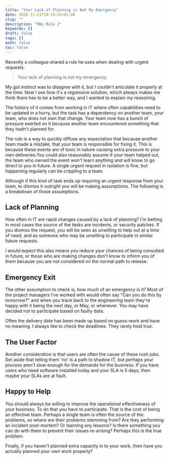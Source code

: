 ```yaml
---
title: "Your Lack of Planning is Not My Emergency"
date: 2020-11-21T18:10:32+01:00
slug: ""
description: "RWs Rule 2"
keywords: []
draft: false
tags: []
math: false
toc: false
---
```


<!--alex ignore he-she-->
Recently a colleague shared a rule he uses when dealing with urgent requests:

> Your lack of planning is not my emergency

My gut instinct was to disagree with it, but I couldn't articulate it properly at the time. Now I see how it's a regressive solution, which always makes me think there has to be a better way, and I wanted to explain my reasoning.

The history of it comes from working in IT where often capabilities need to be updated in a hurry, but the task has a dependency on another team, your team, who does not own that change. Your team now has a bunch of pressure exerted on it because another team encountered something that they hadn't planned for.

The rule is a way to quickly diffuse any expectation that because another team made a mistake, that your team is responsible for fixing it. This is because these events are of toxic in nature causing extra pressure to your own deliveries.You could also reasonably assume if your team helped out, the team who owned the event won't learn anything and will know to go direct to you in future.  A single urgent request in isolation is fine, but happening regularly can be crippling to a team.

Although if this kind of task ends up requiring an urgent response from your team, to dismiss it outright you will be making assumptions. The following is a breakdown of those assumptions.

## Lack of Planning

How often in IT are rapid changes caused by a lack of planning? I'm betting in most cases the source of the tasks are incidents, or security patches. If you dismiss the request, you will be seen as unwilling to help out at a time of need, and as someone who may be unwilling to participate in similar future requests.

I would expect this also means you reduce your chances of being consulted in future, or those who are making changes don't know to inform you of them because you are not considered on the normal path to release.

## Emergency Exit

The other assumption to check is, how much of an emergency is it? Most of the project managers I've worked with would often say "Can you do this by tomorrow?" and when you trace back to the engineering team they're happy with it being the next day, or May, or whenever. You may have decided not to participate based on faulty data.

Often the delivery date has been made up based on guess-work and have no meaning. I always like to check the deadlines. They rarely hold true.

## The User Factor

Another consideration is that users are often the cause of these rush jobs. Set aside that telling them 'no' is a path to shadow IT, but perhaps your process aren't slow enough for the demands for the business. If you have users who need software installed today and your SLA is 5 days, then maybe your SLAs are at fault.

## Happy to Help

You should always be willing to improve the operational effectiveness of your business. To do that you have to participate. That is the cost of being an effective team. Perhaps a single team is often the source of the problems, so where are their problems stemming from? Are they performing an incident post-mortem? Or learning any lessons? Is there something you can do with them to prevent their issues re-arising? Perhaps this is the true problem.

Finally, if you haven't planned extra capacity in to your work, then have you actually planned your own work properly?
